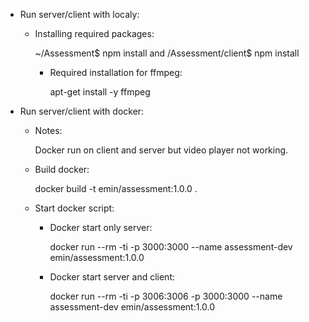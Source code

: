 - Run server/client with localy:

    - Installing required packages:

        ~/Assessment$ npm install  and /Assessment/client$ npm install

        - Required installation for ffmpeg:

            apt-get install -y ffmpeg

   


- Run server/client with docker:

    - Notes:

        Docker run on client and server but video player not working.

    - Build docker:

        docker build -t emin/assessment:1.0.0 .


    - Start docker script:

        - Docker start only server:

             docker run --rm -ti -p 3000:3000 --name assessment-dev emin/assessment:1.0.0

        - Docker start server and client:

            docker run --rm -ti -p 3006:3006 -p 3000:3000 --name assessment-dev emin/assessment:1.0.0